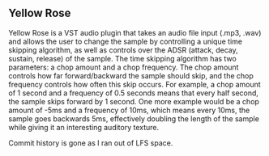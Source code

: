 ## Yellow Rose ##

Yellow Rose is a VST audio plugin that takes an audio file input (.mp3, .wav) and allows the user to change the sample by
 controlling a unique time skipping algorithm, as well as controls over the ADSR (attack, decay, sustain, release) of the sample.
 The time skipping algorithm has two parameters: a chop amount and a chop frequency. The chop amount controls how far
 forward/backward the sample should skip, and the chop frequency controls how often this skip occurs. For example, a chop amount
 of 1 second and a frequency of 0.5 seconds means that every half second, the sample skips forward by 1 second. One more example
 would be a chop amount of -5ms and a frequency of 10ms, which means every 10ms, the sample goes backwards 5ms, effectively doubling
 the length of the sample while giving it an interesting auditory texture.




Commit history is gone as I ran out of LFS space.
